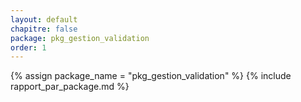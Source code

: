 ```yaml
---
layout: default
chapitre: false
package: pkg_gestion_validation
order: 1
---
```


{% assign package_name = "pkg_gestion_validation" %}
{% include rapport_par_package.md %}